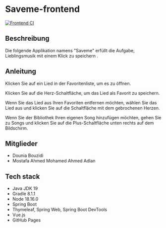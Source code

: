 # Saveme-frontend

[![Frontend CI](https://github.com/DouniaBouzidi/Saveme-frontend/actions/workflows/ci.yml/badge.svg)](https://github.com/DouniaBouzidi/Saveme-frontend/actions/workflows/ci.yml)

## Beschreibung
Die folgende Applikation namens "Saveme" erfüllt die Aufgabe, Lieblingsmusik mit einem Klick zu speichern  .

## Anleitung
Klicken Sie auf ein Lied in der Favoritenliste, um es zu öffnen.

Klicken Sie auf die Herz-Schaltfläche, um das Lied als Favorit zu speichern.


Wenn Sie das Lied aus Ihren Favoriten entfernen möchten, wählen Sie das Lied aus und klicken Sie auf die Schaltfläche
mit dem gebrochenen Herzen.

Wenn Sie der Bibliothek Ihren eigenen Song hinzufügen möchten, gehen Sie zu Songs und klicken Sie auf die
Plus-Schaltfläche unten rechts auf dem Bildschirm.

## Mitglieder
* Dounia Bouzidi
* Mostafa Ahmed Mohamed Ahmed Adlan

## Tech stack

* Java JDK 19
* Gradle  8.1.1
* Node 18.16.0
* Spring Boot 
* Thymeleaf, Spring Web, Spring Boot DevTools
* Vue.js
* GitHub Pages


